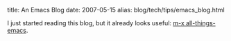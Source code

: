 title: An Emacs Blog
date: 2007-05-15
alias: blog/tech/tips/emacs_blog.html

I just started reading this blog, but it already looks useful: <a 
href="http://www.emacsblog.org/">m-x all-things-emacs</a>.
